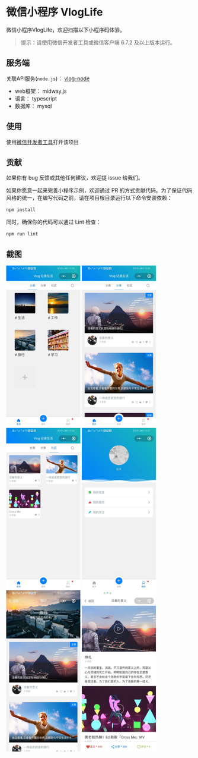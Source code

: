 # 微信小程序 VlogLife
微信小程序VlogLife，欢迎扫描以下小程序码体验。

> 提示：请使用微信开发者工具或微信客户端 6.7.2 及以上版本运行。

## 服务端

关联API服务(`node.js`)： [vlog-node](https://github.com/jigang-duan/vlog-node)

- web框架： midway.js
- 语言： typescript
- 数据库： mysql

## 使用

使用[微信开发者工具](https://developers.weixin.qq.com/miniprogram/dev/devtools/download.html)打开该项目

## 贡献

如果你有 bug 反馈或其他任何建议，欢迎提 issue 给我们。

如果你愿意一起来完善小程序示例，欢迎通过 PR 的方式贡献代码。为了保证代码风格的统一，在编写代码之前，请在项目根目录运行以下命令安装依赖：

```bash
npm install
```

同时，确保你的代码可以通过 Lint 检查：

```bash
npm run lint
```

## 截图

<div >
    <img src="./doc/2601562303135_.pic.jpg" width="200px" height="auto" alt="日历效果图"/>
    <img src="./doc/2611562303185_.pic.jpg" width="200px" height="auto" alt="日历效果图"/>
    <img src="./doc/2621562303214_.pic.jpg" width="200px" height="auto" alt="日历效果图"/>
    <img src="./doc/2631562303243_.pic.jpg" width="200px" height="auto" alt="日历效果图"/>
    <img src="./doc/2641562303291_.pic.jpg" width="200px" height="auto" alt="日历效果图"/>
    <img src="./doc/2651562303350_.pic.jpg" width="200px" height="auto" alt="日历效果图"/>
</div>